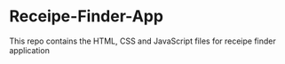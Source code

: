 # Receipe-Finder-App
This repo contains the HTML, CSS and JavaScript files for receipe finder application
